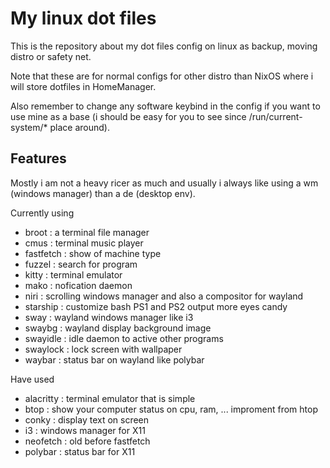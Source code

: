 # My linux dot files

This is the repository about my dot files config on linux as backup, moving distro or safety net.

Note that these are for normal configs for other distro than NixOS where i will store dotfiles in HomeManager.

Also remember to change any software keybind in the config if you want to use mine as a base (i should be easy for you to see since /run/current-system/* place around).

## Features

Mostly i am not a heavy ricer as much and usually i always like using a wm (windows manager) than a de (desktop env).

Currently using

- broot : a terminal file manager
- cmus : terminal music player
- fastfetch : show of machine type
- fuzzel : search for program
- kitty : terminal emulator
- mako : nofication daemon
- niri : scrolling windows manager and also a compositor for wayland
- starship : customize bash PS1 and PS2 output more eyes candy
- sway : wayland windows manager like i3
- swaybg : wayland display background image
- swayidle : idle daemon to active other programs
- swaylock : lock screen with wallpaper
- waybar : status bar on wayland like polybar

Have used

- alacritty : terminal emulator that is simple
- btop : show your computer status on cpu, ram, ... improment from htop
- conky : display text on screen 
- i3 : windows manager for X11
- neofetch : old before fastfetch
- polybar : status bar for X11
